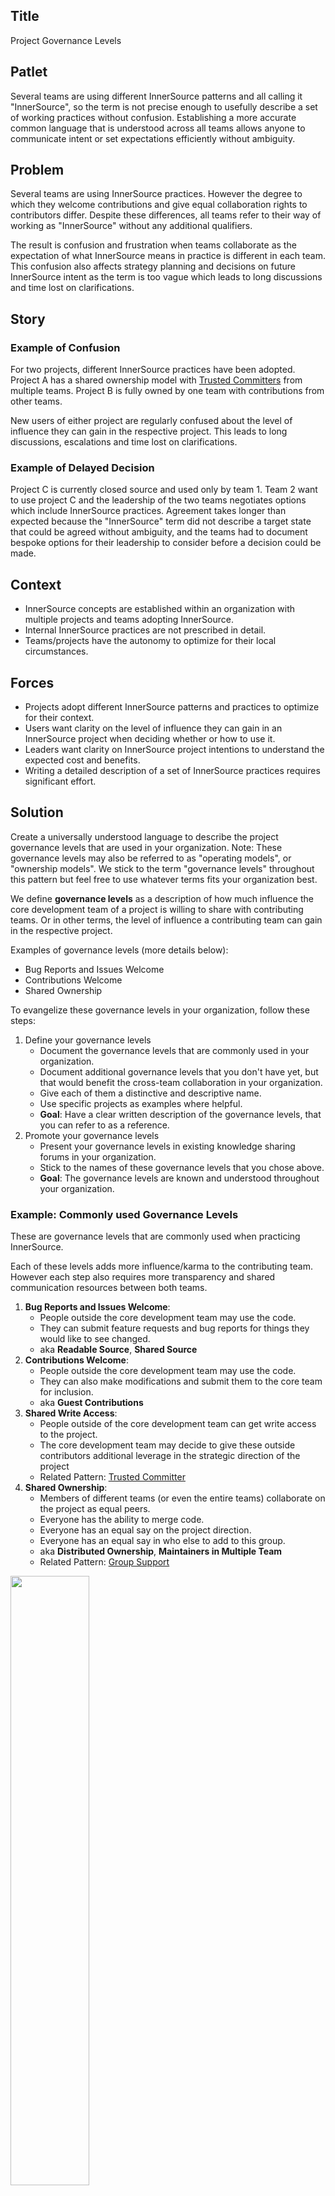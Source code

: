 ## Title

Project Governance Levels

## Patlet

Several teams are using different InnerSource patterns and all calling it "InnerSource", so the term is not precise enough to usefully describe a set of working practices without confusion.
Establishing a more accurate common language that is understood across all teams allows anyone to communicate intent or set expectations efficiently without ambiguity.

## Problem

Several teams are using InnerSource practices.
However the degree to which they welcome contributions and give equal collaboration rights to contributors differ.
Despite these differences, all teams refer to their way of working as "InnerSource" without any additional qualifiers.

The result is confusion and frustration when teams collaborate as the expectation of what InnerSource means in practice is different in each team.
This confusion also affects strategy planning and decisions on future InnerSource intent as the term is too vague which leads to long discussions and time lost on clarifications.

## Story

### Example of Confusion

For two projects, different InnerSource practices have been adopted.
Project A has a shared ownership model with [Trusted Committers](../2-structured/trusted-committer.md) from multiple teams.
Project B is fully owned by one team with contributions from other teams.

New users of either project are regularly confused about the level of influence they can gain in the respective project.
This leads to long discussions, escalations and time lost on clarifications.

### Example of Delayed Decision

Project C is currently closed source and used only by team 1.
Team 2 want to use project C and the leadership of the two teams negotiates options which include InnerSource practices.
Agreement takes longer than expected because the "InnerSource" term did not describe a target state that could be agreed without ambiguity, and the teams had to document bespoke options for their leadership to consider before a decision could be made.

## Context

- InnerSource concepts are established within an organization with multiple projects and teams adopting InnerSource.
- Internal InnerSource practices are not prescribed in detail.
- Teams/projects have the autonomy to optimize for their local circumstances.

## Forces

- Projects adopt different InnerSource patterns and practices to optimize for their context.
- Users want clarity on the level of influence they can gain in an InnerSource project when deciding whether or how to use it.
- Leaders want clarity on InnerSource project intentions to understand the expected cost and benefits.
- Writing a detailed description of a set of InnerSource practices requires significant effort.

## Solution

Create a universally understood language to describe the project governance levels that are used in your organization.
Note: These governance levels may also be referred to as "operating models", or "ownership models". We stick to the term "governance levels" throughout this pattern but feel free to use whatever terms fits your organization best.

We define **governance levels** as a description of how much influence the core development team of a project is willing to share with contributing teams.
Or in other terms, the level of influence a contributing team can gain in the respective project.

Examples of governance levels (more details below):

- Bug Reports and Issues Welcome
- Contributions Welcome
- Shared Ownership

To evangelize these governance levels in your organization, follow these steps:

1. Define your governance levels
   - Document the governance levels that are commonly used in your organization.
   - Document additional governance levels that you don't have yet, but that would benefit the cross-team collaboration in your organization.
   - Give each of them a distinctive and descriptive name.
   - Use specific projects as examples where helpful.
   - **Goal**: Have a clear written description of the governance levels, that you can refer to as a reference.
2. Promote your governance levels
   - Present your governance levels in existing knowledge sharing forums in your organization.
   - Stick to the names of these governance levels that you chose above.
   - **Goal**: The governance levels are known and understood throughout your organization.

### Example: Commonly used Governance Levels

These are governance levels that are commonly used when practicing InnerSource.

Each of these levels adds more influence/karma to the contributing team.
However each step also requires more transparency and shared communication resources between both teams.

1. **Bug Reports and Issues Welcome**:
    - People outside the core development team may use the code.
    - They can submit feature requests and bug reports for things they would like to see changed.
    - aka **Readable Source**, **Shared Source**
2. **Contributions Welcome**:
    - People outside the core development team may use the code.
    - They can also make modifications and submit them to the core team for inclusion.
    - aka **Guest Contributions**
3. **Shared Write Access**:
    - People outside of the core development team can get write access to the project.
    - The core development team may decide to give these outside contributors additional leverage in the strategic direction of the project
    - Related Pattern: [Trusted Committer](../2-structured/trusted-committer.md)
4. **Shared Ownership**:
    - Members of different teams (or even the entire teams) collaborate on the project as equal peers.
    - Everyone has the ability to merge code.
    - Everyone has an equal say on the project direction.
    - Everyone has an equal say in who else to add to this group.
    - aka **Distributed Ownership**, **Maintainers in Multiple Team**
    - Related Pattern: [Group Support](../2-structured/group-support.md)

<img width="50%" src="../../assets/img/governance-levels/1.png" />

<img width="50%" src="../../assets/img/governance-levels/2.png" />

<img width="50%" src="../../assets/img/governance-levels/3.png" />

<img width="50%" src="../../assets/img/governance-levels/4.png" />

<figure><img src="../../assets/img/governance-levels/1.png" alt="Bug Reports and Issues Welcome"><figcaption><p>Bug Reports and Issues Welcome</p></figcaption></figure>

### Example: Different Ways of Promoting the Governance Levels

- Use the chosen names of your governance levels within project documentation and contributing guides (see also [Standard Base Documentation](../2-structured/base-documentation.md)).
- Label projects with the governance levels in an [InnerSource Portal](../2-structured/innersource-portal.md), so that contributors can see at a glance what type of InnerSource collaboration the core team currently supports.
- Create training material contain examples of projects in your organization, that make it easier for people in your organization what these governance levels mean and how they work.
- Presenting the governance levels as a menu of adoption options when launching new InnerSource projects.

## Resulting Context

- Cross team communication occurs efficiently without confusion using terms that are universally understood and centrally documented.
- Organization leaders understand the nuances within practising InnerSource and make better informed and more precise decisions that are easier to communicate.
- Increased standardization of InnerSource practices within the organization as the named and documented building blocks are used by teams as a menu for adoption.
- Teams can adopt InnerSource best practices in a step-by-step way which makes adoption easier and less intimidating.

## Rationale

Like "InnerSource", Open Source is also a broad term.

There are projects on GitHub, published purely for the pleasure of the author with no intention of long term maintenance, not intention to fix bugs submitted by users. This would be the equivalent of "Bug Reports and Issues Welcome" - you can report the bug, but its on the owner to find the time to fix it. We call this **shared source**, which would not qualify as open source software (OSS) yet.

There are projects where the roadmap is created in-house, hidden from public view. Where commit rights come and go with the contract of the employees of one company (e.g. MongoDB, Elastic, Tensorflow). Users are welcome to submit patches, they will even be mentored through. All development happens in the open, but control and strategy is never shared. This would be the equivalent of stage "Contributions Welcome". We call this **single vendor OSS**.

There are projects that share write access, but do not share the power to decide who gets write access next. This applies to everyone who is only a committer at an Apache project.

There are projects that are fully shared across multiple independent organizations (e.g. k8s, any Apache project) - those would be "Shared Ownership". We call this **vendor neutral OS**.

The same levels make sense inside of organizations.

## Known Instances

* BBC - referenced in this talk: [Ownership in a DevOps and InnerSource environment - Tom Sadler (BBC)](https://www.youtube.com/watch?v=O8TK7QG3FjM)
* Flutter Entertainment
* Europace AG

### Flutter Entertainment

Flutter Entertainment define an [InnerSource Pyramid](https://innersource.flutter.com/how/pyramid/) to describe three different operating models: Readable Source, Guest Contributions and Maintainers in Multiple Teams. Each name is centrally documented. The use of these names is encouraged via repeated usage, direct training and categorization of each InnerSource project.

![InnerSource Pyramid as used by Flutter Entertainment](../../assets/img/flutter-pyramid.png)

## Status

Structured

## Authors

- Isabel Drost-Fromm
- Rob Tuley
- Tom Sadler

## Alias

- Transparent Governance Levels
